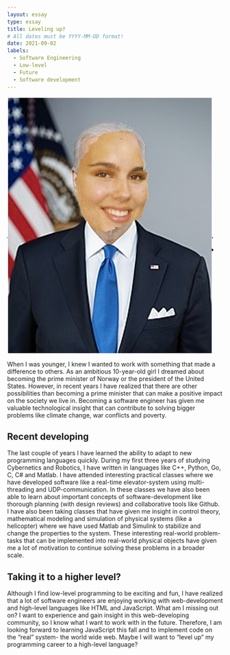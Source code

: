 ```yaml
---
layout: essay
type: essay
title: Leveling up?
# All dates must be YYYY-MM-DD format!
date: 2021-09-02
labels:
  - Software Engineering
  - Low-level
  - Future
  - Software development
---
```


<img class="ui medium right floated rounded image" src="../images/president.png">

When I was younger, I knew I wanted to work with something that made a difference to others. As an ambitious 10-year-old girl I dreamed about becoming the prime minister of Norway or the president of the United States. However, in recent years I have realized that there are other possibilities than becoming a prime minister that can make a positive impact on the society we live in. Becoming a software engineer has given me valuable technological insight that can contribute to solving bigger problems like climate change, war conflicts and poverty. 

## Recent developing
The last couple of years I have learned the ability to adapt to new programming languages quickly. During my first three years of studying Cybernetics and Robotics, I have written in languages like C++, Python, Go, C, C# and Matlab. I have attended interesting practical classes where we have developed software like a real-time elevator-system using multi-threading and UDP-communication. In these classes we have also been able to learn about important concepts of software-development like thorough planning (with design reviews) and collaborative tools like Github. I have also been taking classes that have given me insight in control theory, mathematical modeling and simulation of physical systems (like a helicopter) where we have used Matlab and Simulink to stabilize and change the properties to the system. These interesting real-world problem-tasks that can be implemented into real-world physical objects have given me a lot of motivation to continue solving these problems in a broader scale. 

## Taking it to a higher level?
Although I find low-level programming to be exciting and fun, I have realized that a lot of software engineers are enjoying working with web-development and high-level languages like HTML and JavaScript. What am I missing out on? I want to experience and gain insight in this web-developing community, so I know what I want to work with in the future. Therefore, I am looking forward to learning JavaScript this fall and to implement code on the “real” system- the world wide web. Maybe I will want to “level up” my programming career to a high-level language?

